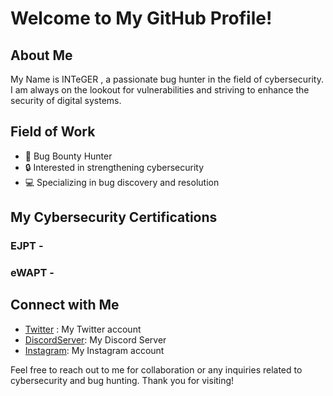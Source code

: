 # Welcome to My GitHub Profile!

## About Me
My Name is INTeGER , a passionate bug hunter in the field of cybersecurity. I am always on the lookout for vulnerabilities and striving to enhance the security of digital systems.

## Field of Work
- 🐞 Bug Bounty Hunter
- 🔒 Interested in strengthening cybersecurity
- 💻 Specializing in bug discovery and resolution

## My Cybersecurity Certifications

### EJPT - 

### eWAPT - 

## Connect with Me
- [Twitter](https://x.com/iinterp0l) : My Twitter account
- [DiscordServer](https://discord.gg/9VewwTeTt6): My Discord Server
- [Instagram](https://instagram.com/pi8zf): My Instagram account

Feel free to reach out to me for collaboration or any inquiries related to cybersecurity and bug hunting. Thank you for visiting!
